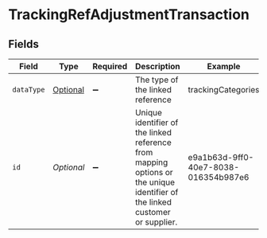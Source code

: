 # TrackingRefAdjustmentTransaction


## Fields

| Field                                                                                                                       | Type                                                                                                                        | Required                                                                                                                    | Description                                                                                                                 | Example                                                                                                                     |
| --------------------------------------------------------------------------------------------------------------------------- | --------------------------------------------------------------------------------------------------------------------------- | --------------------------------------------------------------------------------------------------------------------------- | --------------------------------------------------------------------------------------------------------------------------- | --------------------------------------------------------------------------------------------------------------------------- |
| `dataType`                                                                                                                  | [Optional<TrackingRefAdjustmentTransactionDataType>](../../models/components/TrackingRefAdjustmentTransactionDataType.md)   | :heavy_minus_sign:                                                                                                          | The type of the linked reference                                                                                            | trackingCategories                                                                                                          |
| `id`                                                                                                                        | *Optional<String>*                                                                                                          | :heavy_minus_sign:                                                                                                          | Unique identifier of the linked reference from mapping options or the unique identifier of the linked customer or supplier. | e9a1b63d-9ff0-40e7-8038-016354b987e6                                                                                        |